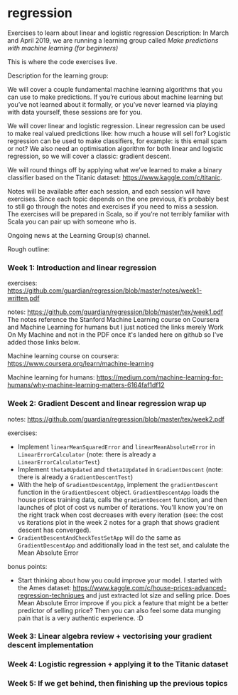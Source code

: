 # regression
Exercises to learn about linear and logistic regression
Description:
In March and April 2019, we are running a learning group called _Make predictions with machine learning (for beginners)_

This is where the code exercises live.

Description for the learning group:

We will cover a couple fundamental machine learning algorithms that you can use to make predictions. If you’re 
curious about machine learning but you’ve not learned about it formally, or you’ve never learned via playing with data 
yourself, these sessions are for you. 

We will cover linear and logistic regression. Linear regression can be used to make real valued predictions like: 
how much a house will sell for? Logistic regression can be used to make classifiers, for example: is this email spam or 
not? We also need an optimisation algorithm for both linear and logistic regression, so we will cover a classic: gradient 
descent.  

We will round things off by applying what we’ve learned to make a binary classifier based on the Titanic dataset: 
https://www.kaggle.com/c/titanic. 

Notes will be available after each session, and each session will have exercises. Since each topic depends on the one 
previous, it’s probably best to still go through the notes and exercises if you need to miss a session. The exercises will be prepared in Scala, so if you’re not terribly familiar with Scala you can pair up with someone who is. 

Ongoing news at the Learning Group(s) channel. 

Rough outline:

### Week 1: Introduction and linear regression

exercises: https://github.com/guardian/regression/blob/master/notes/week1-written.pdf

notes: https://github.com/guardian/regression/blob/master/tex/week1.pdf
The notes reference the Stanford Machine Learning course on Coursera and Machine Learning for humans but I just noticed the links merely Work On My Machine and not in the PDF once it's landed here on github so I've added those links below. 

Machine learning course on coursera: https://www.coursera.org/learn/machine-learning

Machine learning for humans: https://medium.com/machine-learning-for-humans/why-machine-learning-matters-6164faf1df12

### Week 2: Gradient Descent and linear regression wrap up

notes: https://github.com/guardian/regression/blob/master/tex/week2.pdf

exercises:

- Implement `linearMeanSquaredError` and `linearMeanAbsoluteError` in `LinearErrorCalculator` (note: there is already a `LinearErrorCalculatorTest`)
- Implement `theta0Updated` and `theta1Updated` in `GradientDescent` (note: there is already a `GradientDescentTest`)
- With the help of `GradientDescentApp`, implement the `gradientDescent` function in the `GradientDescent` object. `GradientDescentApp` loads the house prices training data, calls the `gradientDescent` function, and then launches of plot of cost vs number of iterations. You'll know you're on the right track when cost decreases with every iteration (see: the cost vs iterations plot in the week 2 notes for a graph that shows gradient descent has converged). 
- `GradientDescentAndCheckTestSetApp` will do the same as `GradientDescentApp` and additionally load in the test set, and calulate the Mean Absolute Error

bonus points:

- Start thinking about how you could improve your model. I started with the Ames dataset: https://www.kaggle.com/c/house-prices-advanced-regression-techniques and just extracted lot size and selling price. Does Mean Absolute Error improve if you pick a feature that might be a better predictor of selling price? Then you can also feel some data munging pain that is a very authentic experience. :D


### Week 3: Linear algebra review + vectorising your gradient descent implementation

### Week 4: Logistic regression + applying it to the Titanic dataset

### Week 5: If we get behind, then finishing up the previous topics
